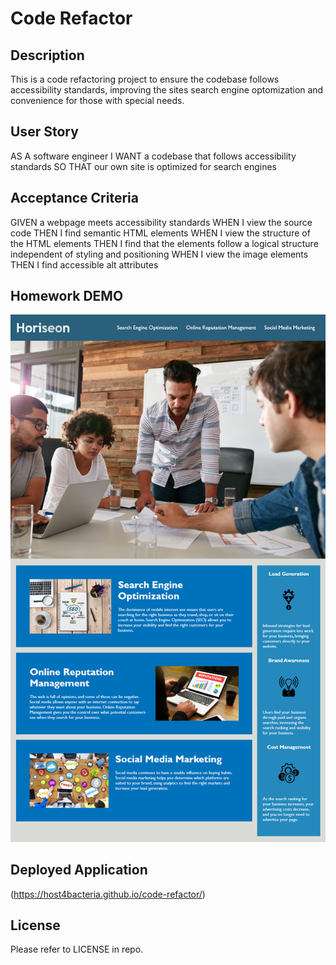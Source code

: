 # Code Refactor

## Description

This is a code refactoring project to ensure the codebase follows accessibility standards, improving the sites search engine optomization and convenience for those with special needs.

## User Story
AS A software engineer
I WANT a codebase that follows accessibility standards
SO THAT our own site is optimized for search engines

## Acceptance Criteria
GIVEN a webpage meets accessibility standards
WHEN I view the source code
THEN I find semantic HTML elements
WHEN I view the structure of the HTML elements
THEN I find that the elements follow a logical structure independent of styling and positioning
WHEN I view the image elements
THEN I find accessible alt attributes

## Homework DEMO

![Alt text](01-html-css-git-homework-demo.png)

## Deployed Application

(https://host4bacteria.github.io/code-refactor/)

## License

Please refer to LICENSE in repo.